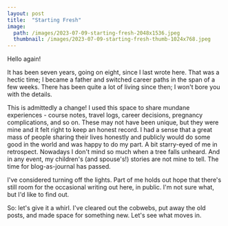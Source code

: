 ```yaml
---
layout: post
title:  "Starting Fresh"
image:
  path: /images/2023-07-09-starting-fresh-2048x1536.jpeg
  thumbnail: /images/2023-07-09-starting-fresh-thumb-1024x768.jpeg
---
```


Hello again!

It has been seven years, going on eight, since I last wrote here. That was a hectic time; I became a father and switched career paths in the span of a few weeks. There has been quite a lot of living since then; I won't bore you with the details.

<!--more-->

This is admittedly a change! I used this space to share mundane experiences - course notes, travel logs, career decisions, pregnancy complications, and so on. These may not have been unique, but they were mine and it felt right to keep an honest record. I had a sense that a great mass of people sharing their lives honestly and publicly would do some good in the world and was happy to do my part. A bit starry-eyed of me in retrospect. Nowadays I don't mind so much when a tree falls unheard. And in any event, my children's (and spouse's!) stories are not mine to tell. The time for blog-as-journal has passed.

I've considered turning off the lights. Part of me holds out hope that there's still room for the occasional writing out here, in public. I'm not sure what, but I'd like to find out.

So: let's give it a whirl. I've cleared out the cobwebs, put away the old posts, and made space for something new. Let's see what moves in.